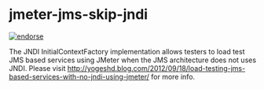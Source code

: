jmeter-jms-skip-jndi
=======

[![endorse](http://api.coderwall.com/yogeshd/endorsecount.png)](http://coderwall.com/yogeshd)

The JNDI InitialContextFactory implementation allows testers to load test JMS based services using JMeter when the JMS architecture does not uses JNDI. Please visit http://yogeshd.blog.com/2012/09/18/load-testing-jms-based-services-with-no-jndi-using-jmeter/ for more info.